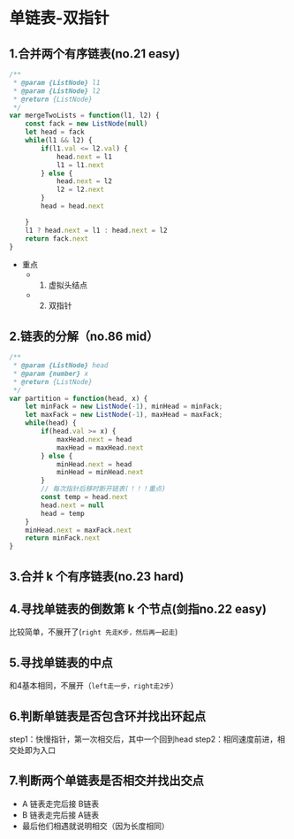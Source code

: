 # 单链表-双指针

## 1.合并两个有序链表(no.21 easy)

```js
/**
 * @param {ListNode} l1
 * @param {ListNode} l2
 * @return {ListNode}
 */
var mergeTwoLists = function(l1, l2) {
    const fack = new ListNode(null)
    let head = fack
    while(l1 && l2) {
        if(l1.val <= l2.val) {
            head.next = l1
            l1 = l1.next
        } else {
            head.next = l2
            l2 = l2.next
        }
        head = head.next

    }
    l1 ? head.next = l1 : head.next = l2
    return fack.next
}
```

- 重点
  - 1. 虚拟头结点
  - 2. 双指针


## 2.链表的分解（no.86 mid）

```js
/**
 * @param {ListNode} head
 * @param {number} x
 * @return {ListNode}
 */
var partition = function(head, x) {
    let minFack = new ListNode(-1), minHead = minFack;
    let maxFack = new ListNode(-1), maxHead = maxFack;
    while(head) {
        if(head.val >= x) {
            maxHead.next = head
            maxHead = maxHead.next
        } else {
            minHead.next = head
            minHead = minHead.next
        }
        // 每次指针后移时断开链表(！！！重点)
        const temp = head.next
        head.next = null
        head = temp
    }
    minHead.next = maxFack.next
    return minFack.next
}
```

## 3.合并 k 个有序链表(no.23 hard)

## 4.寻找单链表的倒数第 k 个节点(剑指no.22 easy)

比较简单，不展开了(`right 先走K步，然后再一起走`)

## 5.寻找单链表的中点

和4基本相同，不展开（`left走一步，right走2步`）

## 6.判断单链表是否包含环并找出环起点

step1：快慢指针，第一次相交后，其中一个回到head
step2：相同速度前进，相交处即为入口

## 7.判断两个单链表是否相交并找出交点

- A 链表走完后接 B链表
- B 链表走完后接 A链表
- 最后他们相遇就说明相交（因为长度相同）
